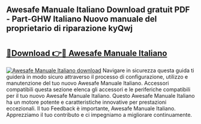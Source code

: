 ## Awesafe Manuale Italiano Download gratuit PDF - Part-GHW Italiano Nuovo manuale del proprietario di riparazione kyQwj

# <h2><a href="http://dfe5txv.blite.top/?on=Awesafe+Manuale+Italiano">🔗Download 👉🔴 Awesafe Manuale Italiano</a></h2>

[![Awesafe Manuale Italiano download](https://i.imgur.com/lujVjoI.png)](http://dfe5txv.blite.top/?on=Awesafe+Manuale+Italiano)
Navigare in sicurezza questa guida ti guiderà in modo sicuro attraverso il processo di configurazione, utilizzo e manutenzione del tuo nuovo Awesafe Manuale Italiano. Accessori compatibili questa sezione elenca gli accessori e le periferiche compatibili per il tuo nuovo Awesafe Manuale Italiano. Questo Awesafe Manuale Italiano ha un motore potente e caratteristiche innovative per prestazioni eccezionali. Il tuo Feedback è importante, Awesafe Manuale Italiano. Apprezziamo il tuo contributo e ci impegniamo a migliorare continuamente.
